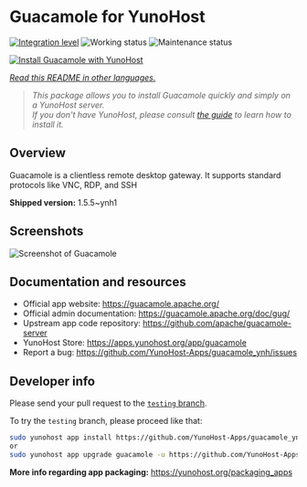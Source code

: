 <!--
N.B.: This README was automatically generated by <https://github.com/YunoHost/apps/tree/master/tools/readme_generator>
It shall NOT be edited by hand.
-->

# Guacamole for YunoHost

[![Integration level](https://apps.yunohost.org/badge/integration/guacamole)](https://ci-apps.yunohost.org/ci/apps/guacamole/)
![Working status](https://apps.yunohost.org/badge/state/guacamole)
![Maintenance status](https://apps.yunohost.org/badge/maintained/guacamole)

[![Install Guacamole with YunoHost](https://install-app.yunohost.org/install-with-yunohost.svg)](https://install-app.yunohost.org/?app=guacamole)

*[Read this README in other languages.](./ALL_README.md)*

> *This package allows you to install Guacamole quickly and simply on a YunoHost server.*  
> *If you don't have YunoHost, please consult [the guide](https://yunohost.org/install) to learn how to install it.*

## Overview

Guacamole is a clientless remote desktop gateway. It supports standard protocols like VNC, RDP, and SSH

**Shipped version:** 1.5.5~ynh1

## Screenshots

![Screenshot of Guacamole](./doc/screenshots/screenshot1.jpg)

## Documentation and resources

- Official app website: <https://guacamole.apache.org/>
- Official admin documentation: <https://guacamole.apache.org/doc/gug/>
- Upstream app code repository: <https://github.com/apache/guacamole-server>
- YunoHost Store: <https://apps.yunohost.org/app/guacamole>
- Report a bug: <https://github.com/YunoHost-Apps/guacamole_ynh/issues>

## Developer info

Please send your pull request to the [`testing` branch](https://github.com/YunoHost-Apps/guacamole_ynh/tree/testing).

To try the `testing` branch, please proceed like that:

```bash
sudo yunohost app install https://github.com/YunoHost-Apps/guacamole_ynh/tree/testing --debug
or
sudo yunohost app upgrade guacamole -u https://github.com/YunoHost-Apps/guacamole_ynh/tree/testing --debug
```

**More info regarding app packaging:** <https://yunohost.org/packaging_apps>
